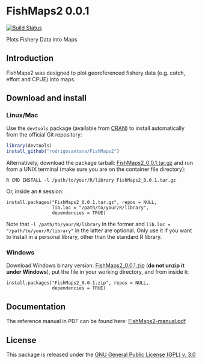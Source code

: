 

# FishMaps2 0.0.1

[![Build Status](https://travis-ci.org/rodrigosantana/FishMaps2.svg)](https://travis-ci.org/rodrigosantana/FishMaps2)

Plots Fishery Data into Maps

## Introduction

FishMaps2 was designed to plot georeferenced fishery data (e.g. catch,
effort and CPUE) into maps.

## Download and install

### Linux/Mac

Use the `devtools` package (available from
[CRAN](http://cran-r.c3sl.ufpr.br/web/packages/devtools/index.html)) to
install automatically from the official Git repository:


```r
library(devtools)
install_github("rodrigosantana/FishMaps2")
```

Alternatively, download the package tarball: [FishMaps2_0.0.1.tar.gz][]
and run from a UNIX terminal (make sure you are on the container file
directory):


```
R CMD INSTALL -l /path/to/your/R/library FishMaps2_0.0.1.tar.gz
```

Or, inside an `R` session:


```
install.packages("FishMaps2_0.0.1.tar.gz", repos = NULL,
                 lib.loc = "/path/to/your/R/library",
                 dependencies = TRUE)
```

Note that `-l /path/to/your/R/library` in the former and `lib.loc =
"/path/to/your/R/library"` in the latter are optional. Only use it if you
want to install in a personal library, other than the standard R
library.

### Windows

Download Windows binary version: [FishMaps2_0.0.1.zip][] (**do not unzip
it under Windows**), put the file in your working directory, and from
inside `R`:


```
install.packages("FishMaps2_0.0.1.zip", repos = NULL,
                 dependencies = TRUE)
```

## Documentation

The reference manual in PDF can be found here: [FishMaps2-manual.pdf][]

## License

This package is released under the
[GNU General Public License (GPL) v. 3.0](http://www.gnu.org/licenses/gpl-3.0.html)




[FishMaps2_0.0.1.tar.gz]: https://github.com/rodrigosantana/FishMaps2/blob/master/downloads/FishMaps2_0.0.1.tar.gz?raw=true
[FishMaps2_0.0.1.zip]: https://github.com/rodrigosantana/FishMaps2/blob/master/downloads/FishMaps2_0.0.1.zip?raw=true
[FishMaps2-manual.pdf]: https://github.com/rodrigosantana/FishMaps2/raw/master/downloads/FishMaps2-manual.pdf
